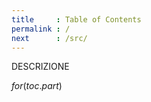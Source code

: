 ```yaml
---
title     : Table of Contents
permalink : /
next      : /src/
---
```


DESCRIZIONE

$for(toc.part)$
